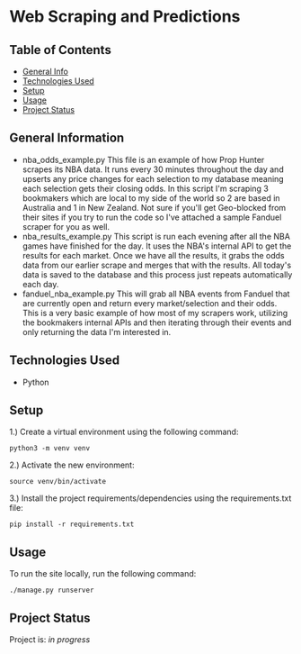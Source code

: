 # Web Scraping and Predictions

## Table of Contents
* [General Info](#general-information)
* [Technologies Used](#technologies-used)
* [Setup](#setup)
* [Usage](#usage)
* [Project Status](#project-status)


## General Information
- nba_odds_example.py This file is an example of how Prop Hunter scrapes its NBA data. It runs every 30 minutes throughout the day and upserts any price changes for each selection to my database meaning each selection gets their closing odds. In this script I'm scraping 3 bookmakers which are local to my side of the world so 2 are based in Australia and 1 in New Zealand. Not sure if you'll get Geo-blocked from their sites if you try to run the code so I've attached a sample Fanduel scraper for you as well.
- nba_results_example.py This script is run each evening after all the NBA games have finished for the day. It uses the NBA's internal API to get the results for each market. Once we have all the results, it grabs the odds data from our earlier scrape and merges that with the results. All today's data is saved to the database and this process just repeats automatically each day.
- fanduel_nba_example.py This will grab all NBA events from Fanduel that are currently open and return every market/selection and their odds. This is a very basic example of how most of my scrapers work, utilizing the bookmakers internal APIs and then iterating through their events and only returning the data I'm interested in. 


## Technologies Used
- Python


## Setup
1.) Create a virtual environment using the following command:

`python3 -m venv venv`

2.) Activate the new environment:

`source venv/bin/activate`

3.) Install the project requirements/dependencies using the requirements.txt file:

`pip install -r requirements.txt`


## Usage
To run the site locally, run the following command:

`./manage.py runserver`
 

## Project Status
Project is: _in progress_ 


 
